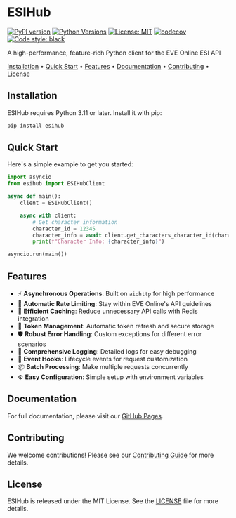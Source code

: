 # ESIHub

[![PyPI version](https://badge.fury.io/py/esihub.svg)](https://badge.fury.io/py/esihub)
[![Python Versions](https://img.shields.io/pypi/pyversions/esihub.svg)](https://pypi.org/project/esihub/)
[![License: MIT](https://img.shields.io/badge/License-MIT-yellow.svg)](https://opensource.org/licenses/MIT)
[![codecov](https://codecov.io/gh/meloncafe/esihub/graph/badge.svg?token=Q5Un3rLAsw)](https://codecov.io/gh/meloncafe/esihub)
[![Code style: black](https://img.shields.io/badge/code%20style-black-000000.svg)](https://github.com/psf/black)

A high-performance, feature-rich Python client for the EVE Online ESI API

[Installation](#installation) •
[Quick Start](#quick-start) •
[Features](#features) •
[Documentation](#documentation) •
[Contributing](#contributing) •
[License](#license)

## Installation

ESIHub requires Python 3.11 or later. Install it with pip:

```bash
pip install esihub
```

## Quick Start

Here's a simple example to get you started:

```python
import asyncio
from esihub import ESIHubClient

async def main():
    client = ESIHubClient()

    async with client:
        # Get character information
        character_id = 12345
        character_info = await client.get_characters_character_id(character_id=character_id)
        print(f"Character Info: {character_info}")

asyncio.run(main())
```

## Features

- ⚡ **Asynchronous Operations**: Built on `aiohttp` for high performance
- 🔄 **Automatic Rate Limiting**: Stay within EVE Online's API guidelines
- 💾 **Efficient Caching**: Reduce unnecessary API calls with Redis integration
- 🔑 **Token Management**: Automatic token refresh and secure storage
- 🛡️ **Robust Error Handling**: Custom exceptions for different error scenarios
- 📝 **Comprehensive Logging**: Detailed logs for easy debugging
- 🎣 **Event Hooks**: Lifecycle events for request customization
- 📦 **Batch Processing**: Make multiple requests concurrently
- ⚙️ **Easy Configuration**: Simple setup with environment variables

## Documentation

For full documentation, please visit our [GitHub Pages](https://esihub.siege-green.com).

## Contributing

We welcome contributions! Please see our [Contributing Guide](CONTRIBUTING.md) for more details.

## License

ESIHub is released under the MIT License. See the [LICENSE](LICENSE) file for more details.
